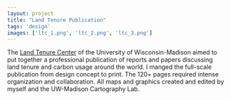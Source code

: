 ```yaml
---
layout: project
title: "Land Tenure Publication"
tags: 'design'
images: ['ltc_1.png', 'ltc_2.png', 'ltc_3.png']
---
```


The [Land Tenure Center](http://www.nelson.wisc.edu/ltc/publications.php) of the University of Wisconsin-Madison aimed to put together a professional publication of reports and papers discussing land tenure and carbon usage around the world. I manged the full-scale publication from design concept to print. The 120+ pages required intense organization and collaboration. All maps and graphics created and edited by myself and the UW-Madison Cartography Lab.